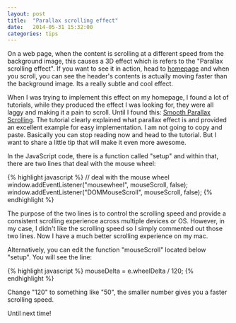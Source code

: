 ```yaml
---
layout: post
title:  "Parallax scrolling effect"
date:   2014-05-31 15:32:00
categories: tips
---
```


On a web page, when the content is scrolling at a different speed from the background image, this causes a 3D effect which is refers to the "Parallax scrolling effect". If you want to see it in action, head to [homepage][homepage] and when you scroll, you can see the header's contents is actually moving faster than the background image. Its a really subtle and cool effect. 

When I was trying to implement this effect on my homepage, I found a lot of tutorials, while they produced the effect I was looking for, they were all laggy and making it a pain to scroll. Until I found this: [Smooth Parallax Scrolling][link1]. The tutorial clearly explained what parallax effect is and provided an excellent example for easy implementation. I am not going to copy and paste. Basically you can stop reading now and head to the tutorial. But I want to share a little tip that will make it even more awesome. 

In the JavaScript code, there is a function called "setup" and within that, there are two lines that deal with the mouse wheel:

{% highlight javascript %}
// deal with the mouse wheel
window.addEventListener("mousewheel", mouseScroll, false);
window.addEventListener("DOMMouseScroll", mouseScroll, false);
{% endhighlight %}

The purpose of the two lines is to control the scrolling speed and provide a consistent scrolling experience across multiple devices or OS. However, in my case, I didn't like the scrolling speed so I simply commented out those two lines. Now I have a much better scrolling experience on my mac.

Alternatively, you can edit the function "mouseScroll" located below "setup". You will see the line: 

{% highlight javascript %}
mouseDelta = e.wheelDelta / 120;
{% endhighlight %}

Change "120" to something like "50", the smaller number gives you a faster scrolling speed.

Until next time!

[homepage]: http://colloque.me
[link1]: http://www.kirupa.com/html5/smooth_parallax_scrolling.htm